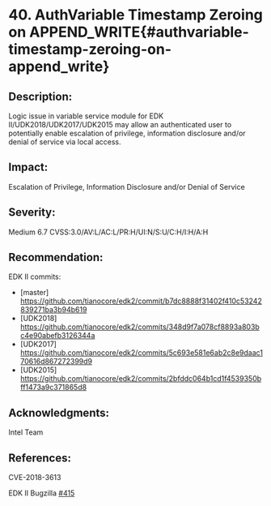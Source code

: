 <!--- @file
  Security Advisory for issue "AuthVariable Timestamp Zeroing on APPEND_WRITE"
  Copyright (c) 2019, Intel Corporation. All rights reserved.<BR>

  Redistribution and use in source (original document form) and 'compiled'
  forms (converted to PDF, epub, HTML and other formats) with or without
  modification, are permitted provided that the following conditions are met:

  1) Redistributions of source code (original document form) must retain the
     above copyright notice, this list of conditions and the following
     disclaimer as the first lines of this file unmodified.

  2) Redistributions in compiled form (transformed to other DTDs, converted to
     PDF, epub, HTML and other formats) must reproduce the above copyright
     notice, this list of conditions and the following disclaimer in the
     documentation and/or other materials provided with the distribution.

  THIS DOCUMENTATION IS PROVIDED BY TIANOCORE PROJECT "AS IS" AND ANY EXPRESS OR
  IMPLIED WARRANTIES, INCLUDING, BUT NOT LIMITED TO, THE IMPLIED WARRANTIES OF
  MERCHANTABILITY AND FITNESS FOR A PARTICULAR PURPOSE ARE DISCLAIMED. IN NO
  EVENT SHALL TIANOCORE PROJECT  BE LIABLE FOR ANY DIRECT, INDIRECT, INCIDENTAL,
  SPECIAL, EXEMPLARY, OR CONSEQUENTIAL DAMAGES (INCLUDING, BUT NOT LIMITED TO,
  PROCUREMENT OF SUBSTITUTE GOODS OR SERVICES; LOSS OF USE, DATA, OR PROFITS;
  OR BUSINESS INTERRUPTION) HOWEVER CAUSED AND ON ANY THEORY OF LIABILITY,
  WHETHER IN CONTRACT, STRICT LIABILITY, OR TORT (INCLUDING NEGLIGENCE OR
  OTHERWISE) ARISING IN ANY WAY OUT OF THE USE OF THIS DOCUMENTATION, EVEN IF
  ADVISED OF THE POSSIBILITY OF SUCH DAMAGE.

-->

# 40. AuthVariable Timestamp Zeroing on APPEND_WRITE{#authvariable-timestamp-zeroing-on-append_write}

## Description:

Logic issue in variable service module for EDK II/UDK2018/UDK2017/UDK2015 may allow an authenticated user to potentially
enable escalation of privilege, information disclosure and/or denial of service via local access. 

## Impact:

Escalation of Privilege, Information Disclosure and/or Denial of Service

## Severity:
Medium 6.7 CVSS:3.0/AV:L/AC:L/PR:H/UI:N/S:U/C:H/I:H/A:H
## Recommendation:

EDK II commits:

- [master] https://github.com/tianocore/edk2/commit/b7dc8888f31402f410c53242839271ba3b94b619
- [UDK2018] https://github.com/tianocore/edk2/commits/348d9f7a078cf8893a803bc4e90abefb3126344a
- [UDK2017] https://github.com/tianocore/edk2/commits/5c693e581e6ab2c8e9daac170616d867272399d9
- [UDK2015] https://github.com/tianocore/edk2/commits/2bfddc064b1cd1f4539350bff1473a9c371865d8

## Acknowledgments:

Intel Team


## References:
CVE-2018-3613

EDK II Bugzilla [#415](https://bugzilla.tianocore.org/show_bug.cgi?id=415)


